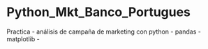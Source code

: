 # Python_Mkt_Banco_Portugues
Practica -  análisis de campaña de marketing con python - pandas - matplotlib -
